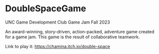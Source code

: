 # DoubleSpaceGame
UNC Game Development Club Game Jam Fall 2023

An award-winning, story-driven, action-packed, adventure game created for a game jam. This game is the result of collaborative teamwork.

Link to play it: https://chamina.itch.io/double-space
